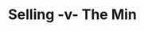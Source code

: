 ---
year: "2003"
serialNumber: "0287" 
game: "Selling"
title: "Selling -v- The Min"
gameLocation: "Cadman's Meadow"
gameDate: ""
result: ""
resultType: ""
type: "game"
---